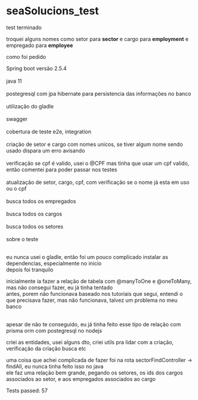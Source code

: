# seaSolucions_test


test terminado</br>

troquei alguns nomes como setor para <b>sector</b> e cargo para <b>employment</b> e empregado para <b>employee</b></br>

como foi pedido</br>

Spring boot versão 2.5.4</br></br>
java 11</br></br>
postegresql com jpa hibernate para persistencia das informações no banco</br></br>
utilização do gladle</br></br>
swagger</br></br>
cobertura de teste e2e, integration</br></br>
criação de setor e cargo com nomes unicos, se tiver algum nome sendo usado dispara um erro avisando</br></br>
verificação se cpf é valido, usei o @CPF mas tinha que usar um cpf valido, então comentei para poder passar nos testes</br></br>
atualização de setor, cargo, cpf, com verificação se o nome já esta em uso ou o cpf</br></br>
busca todos os empregados</br></br>
busca todos os cargos</br></br>
busca todos os setores</br></br>
sobre o teste</br></br>

eu nunca usei o gladle, então foi um pouco complicado instalar as dependencias, especialmente no inicio</br>
depois foi tranquilo</br>

inicialmente ia fazer a relação de tabela com @manyToOne e @oneToMany, mas não consegui fazer, eu já tinha tentado</br>
antes, porem não funcionava baseado nos tutoriais que segui, entendi o que precisava fazer, mas não funcionava, 
talvez um problema no meu banco</br></br>

apesar de não te conseguido, eu já tinha feito esse tipo de relação com prisma orm com postegresql no nodejs</br>

criei as entidades, usei alguns dto, criei utils pra lidar com a criação, verificação da criação busca etc</br>

uma coisa que achei complicada de fazer foi na rota sectorFindController -> findAll, eu nunca tinha feito isso no java</br>
ele faz uma relação bem grande, pegando os setores, os ids dos cargos associados ao setor, e aos empregados associados ao cargo

 
 
 
Tests passed: 57
